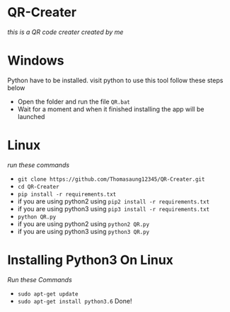 # QR-Creater 
*this is a QR code creater created by me*

# Windows
Python have to be installed. visit python
to use this tool follow these steps below
- Open the folder and run the file ```QR.bat```
- Wait for a moment and when it finished installing the app will be launched

# Linux
*run these commands*
- ```git clone https://github.com/Thomasaung12345/QR-Creater.git```
- ```cd QR-Creater```
- ```pip install -r requirements.txt```
- if you are using python2 using ```pip2 install -r requirements.txt```
- if you are using python3 using ```pip3 install -r requirements.txt```
- ```python QR.py```
- if you are using python2 using ```python2 QR.py```
- if you are using python3 using ```python3 QR.py```

# Installing Python3 On Linux
*Run these Commands*
- ```sudo apt-get update```
- ```sudo apt-get install python3.6```
Done!
